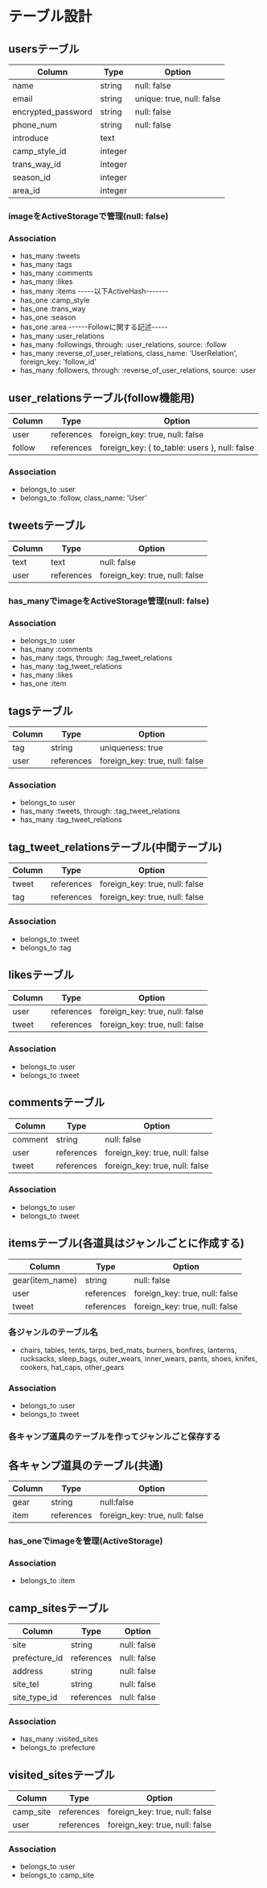# テーブル設計

## usersテーブル

| Column             | Type    | Option                      |
| ------------------ | ------- | --------------------------- |
| name               | string  | null:   false               |
| email              | string  | unique: true, null: false   |
| encrypted_password | string  | null:   false               |
| phone_num          | string  | null:   false               |
| introduce          | text    |                             |
| camp_style_id      | integer |                             |
| trans_way_id       | integer |                             |
| season_id          | integer |                             |
| area_id            | integer |                             |

### imageをActiveStorageで管理(null: false)

### Association

- has_many :tweets
- has_many :tags
- has_many :comments
- has_many :likes
- has_many :items
-----以下ActiveHash-------
- has_one  :camp_style
- has_one  :trans_way
- has_one  :season
- has_one  :area
------Followに関する記述-----
- has_many :user_relations
- has_many :followings, through: :user_relations, source: :follow
- has_many :reverse_of_user_relations, class_name: 'UserRelation',
            foreign_key: 'follow_id'
- has_many :followers, through: :reverse_of_user_relations, source: :user


## user_relationsテーブル(follow機能用)

| Column             | Type       | Option                                        |
| ------------------ | ---------- | --------------------------------------------- |
| user               | references | foreign_key: true, null: false                |
| follow             | references | foreign_key: { to_table: users }, null: false |

### Association

- belongs_to :user
- belongs_to :follow, class_name: 'User'


## tweetsテーブル

| Column             | Type       | Option                         |
| ------------------ | ---------- | ------------------------------ |
| text               | text       | null: false                    |
| user               | references | foreign_key: true, null: false |

### has_manyでimageをActiveStorage管理(null: false)

### Association

- belongs_to :user
- has_many   :comments
- has_many   :tags, through: :tag_tweet_relations
- has_many   :tag_tweet_relations
- has_many   :likes
- has_one    :item


## tagsテーブル

| Column             | Type       | Option                         |
| ------------------ | ---------- | ------------------------------ |
| tag                | string     | uniqueness: true               |
| user               | references | foreign_key: true, null: false |

### Association

- belongs_to :user
- has_many   :tweets, through: :tag_tweet_relations
- has_many   :tag_tweet_relations


## tag_tweet_relationsテーブル(中間テーブル)

| Column            | Type        | Option                          |
| ----------------- | ----------- | ------------------------------- |
| tweet             | references  | foreign_key: true, null: false  |
| tag               | references  | foreign_key: true, null: false  |

### Association

- belongs_to :tweet
- belongs_to :tag


## likesテーブル

| Column             | Type       | Option                         |
| ------------------ | ---------- | ------------------------------ |
| user               | references | foreign_key: true, null: false |
| tweet              | references | foreign_key: true, null: false |

### Association

- belongs_to :user
- belongs_to :tweet

## commentsテーブル

| Column            | Type        | Option                          |
| ----------------- | ----------- | ------------------------------- |
| comment           | string      | null: false                     |
| user              | references  | foreign_key: true, null: false  |
| tweet             | references  | foreign_key: true, null: false  |

### Association

- belongs_to :user
- belongs_to :tweet


## itemsテーブル(各道具はジャンルごとに作成する)

| Column            | Type        | Option                          |
| ----------------- | ----------- | ------------------------------- |
| gear(item_name)   | string      | null: false                     |
| user              | references  | foreign_key: true, null: false  |
| tweet             | references  | foreign_key: true, null: false  |

### 各ジャンルのテーブル名
- chairs, tables, tents, tarps, bed_mats, burners, bonfires, lanterns, rucksacks, sleep_bags, 
  outer_wears, inner_wears, pants, shoes, knifes, cookers, hat_caps, other_gears

### Association

- belongs_to :user
- belongs_to :tweet


### 各キャンプ道具のテーブルを作ってジャンルごと保存する


## 各キャンプ道具のテーブル(共通)

| Column            | Type        | Option                          |
| ----------------- | ----------- | ------------------------------- |
| gear              | string      | null:false                      |
| item              | references  | foreign_key: true, null: false  |

### has_oneでimageを管理(ActiveStorage)

### Association

- belongs_to :item


## camp_sitesテーブル

| Column            | Type        | Option                          |
| ----------------- | ----------- | ------------------------------- |
| site              | string      | null: false                     |
| prefecture_id     | references  | null: false                     |
| address           | string      | null: false                     |
| site_tel          | string      | null: false                     |
| site_type_id      | references  | null: false                     |

### Association

- has_many   :visited_sites
- belongs_to :prefecture


## visited_sitesテーブル

| Column            | Type        | Option                          |
| ----------------- | ----------- | ------------------------------- |
| camp_site         | references  | foreign_key: true, null: false  |
| user              | references  | foreign_key: true, null: false  |

### Association

- belongs_to :user
- belongs_to :camp_site
